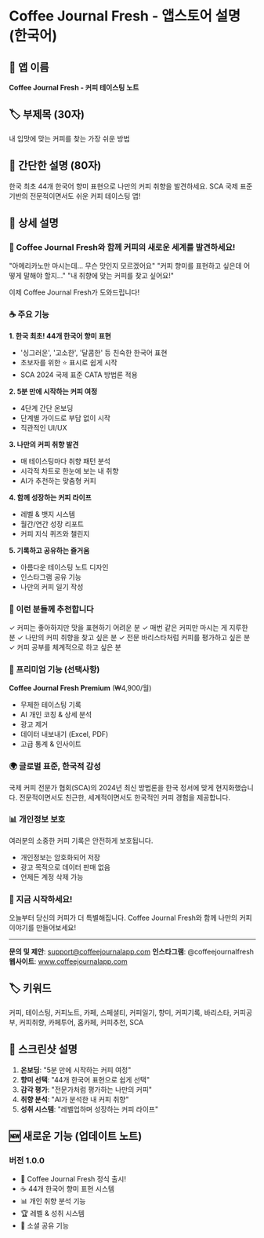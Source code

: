 # Coffee Journal Fresh - 앱스토어 설명 (한국어)

## 📱 앱 이름
**Coffee Journal Fresh - 커피 테이스팅 노트**

## 🏷️ 부제목 (30자)
내 입맛에 맞는 커피를 찾는 가장 쉬운 방법

## 📝 간단한 설명 (80자)
한국 최초 44개 한국어 향미 표현으로 나만의 커피 취향을 발견하세요. SCA 국제 표준 기반의 전문적이면서도 쉬운 커피 테이스팅 앱!

## 📄 상세 설명

### 🌟 Coffee Journal Fresh와 함께 커피의 새로운 세계를 발견하세요!

"아메리카노만 마시는데... 무슨 맛인지 모르겠어요"
"커피 향미를 표현하고 싶은데 어떻게 말해야 할지..."
"내 취향에 맞는 커피를 찾고 싶어요!"

이제 Coffee Journal Fresh가 도와드립니다!

### ☕ 주요 기능

**1. 한국 최초! 44개 한국어 향미 표현**
- '싱그러운', '고소한', '달콤한' 등 친숙한 한국어 표현
- 초보자를 위한 ⭐ 표시로 쉽게 시작
- SCA 2024 국제 표준 CATA 방법론 적용

**2. 5분 만에 시작하는 커피 여정**
- 4단계 간단 온보딩
- 단계별 가이드로 부담 없이 시작
- 직관적인 UI/UX

**3. 나만의 커피 취향 발견**
- 매 테이스팅마다 취향 패턴 분석
- 시각적 차트로 한눈에 보는 내 취향
- AI가 추천하는 맞춤형 커피

**4. 함께 성장하는 커피 라이프**
- 레벨 & 뱃지 시스템
- 월간/연간 성장 리포트
- 커피 지식 퀴즈와 챌린지

**5. 기록하고 공유하는 즐거움**
- 아름다운 테이스팅 노트 디자인
- 인스타그램 공유 기능
- 나만의 커피 일기 작성

### 🎯 이런 분들께 추천합니다

✓ 커피는 좋아하지만 맛을 표현하기 어려운 분
✓ 매번 같은 커피만 마시는 게 지루한 분
✓ 나만의 커피 취향을 찾고 싶은 분
✓ 전문 바리스타처럼 커피를 평가하고 싶은 분
✓ 커피 공부를 체계적으로 하고 싶은 분

### 💎 프리미엄 기능 (선택사항)

**Coffee Journal Fresh Premium** (₩4,900/월)
- 무제한 테이스팅 기록
- AI 개인 코칭 & 상세 분석
- 광고 제거
- 데이터 내보내기 (Excel, PDF)
- 고급 통계 & 인사이트

### 🌍 글로벌 표준, 한국적 감성

국제 커피 전문가 협회(SCA)의 2024년 최신 방법론을 한국 정서에 맞게 현지화했습니다. 전문적이면서도 친근한, 세계적이면서도 한국적인 커피 경험을 제공합니다.

### 📊 개인정보 보호

여러분의 소중한 커피 기록은 안전하게 보호됩니다. 
- 개인정보는 암호화되어 저장
- 광고 목적으로 데이터 판매 없음
- 언제든 계정 삭제 가능

### 🚀 지금 시작하세요!

오늘부터 당신의 커피가 더 특별해집니다.
Coffee Journal Fresh와 함께 나만의 커피 이야기를 만들어보세요!

---

**문의 및 제안**: support@coffeejournalapp.com
**인스타그램**: @coffeejournalfresh
**웹사이트**: www.coffeejournalapp.com

## 🏷️ 키워드
커피, 테이스팅, 커피노트, 카페, 스페셜티, 커피일기, 향미, 커피기록, 바리스타, 커피공부, 커피취향, 카페투어, 홈카페, 커피추천, SCA

## 📱 스크린샷 설명

1. **온보딩**: "5분 만에 시작하는 커피 여정"
2. **향미 선택**: "44개 한국어 표현으로 쉽게 선택"
3. **감각 평가**: "전문가처럼 평가하는 나만의 커피"
4. **취향 분석**: "AI가 분석한 내 커피 취향"
5. **성취 시스템**: "레벨업하며 성장하는 커피 라이프"

## 🆕 새로운 기능 (업데이트 노트)

### 버전 1.0.0
- 🎉 Coffee Journal Fresh 정식 출시!
- ☕ 44개 한국어 향미 표현 시스템
- 📊 개인 취향 분석 기능
- 🏆 레벨 & 성취 시스템
- 📱 소셜 공유 기능